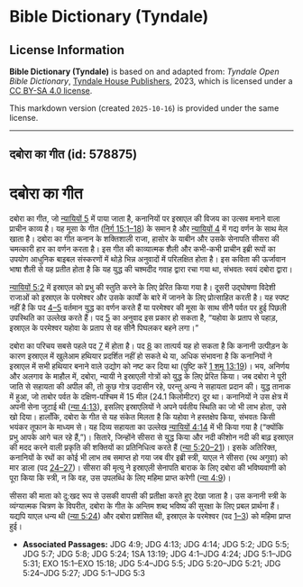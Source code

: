 # Bible Dictionary (Tyndale)

## License Information

**Bible Dictionary (Tyndale)** is based on and adapted from: _Tyndale Open Bible Dictionary_, [Tyndale House Publishers](https://tyndaleopenresources.com/), 2023, which is licensed under a [CC BY-SA 4.0 license](https://creativecommons.org/licenses/by-sa/4.0/legalcode.en).

This markdown version (created `2025-10-16`) is provided under the same license.



--------------------------------

## दबोरा का गीत (id: 578875)

दबोरा का गीत
============

दबोरा का गीत, जो [न्यायियों 5](https://ref.ly/Judg5:1-Judg5:31) में पाया जाता है, कनानियों पर इस्राएल की विजय का उत्सव मनाने वाला प्राचीन काव्य है। यह मूसा के गीत ([निर्ग 15:1–18](https://ref.ly/Exod15:1-Exod15:18)) के समान है और [न्यायियों 4](https://ref.ly/Judg4:1-Judg4:24) में गद्य वर्णन के साथ मेल खाता है। दबोरा का गीत कनान के शक्तिशाली राजा, हासोर के याबीन और उसके सेनापति सीसरा की चमत्कारी हार का वर्णन करता है। इस गीत की काव्यात्मक शैली और कभी\-कभी प्राचीन इब्री रूपों का उपयोग आधुनिक बाइबल संस्करणों में थोड़े भिन्न अनुवादों में परिलक्षित होता है। इस कविता की ऊर्जावान भाषा शैली से यह प्रतीत होता है कि यह युद्ध की चश्मदीद गवाह द्वारा रचा गया था, संभवतः स्वयं दबोरा द्वारा।

[न्यायियों 5:2](https://ref.ly/Judg5:2) में इस्राएल को प्रभु की स्तुति करने के लिए प्रेरित किया गया है। दूसरी उद्घोषणा विदेशी राजाओं को इस्राएल के परमेश्वर और उसके कार्यों के बारे में जानने के लिए प्रोत्साहित करती है। यह स्पष्ट नहीं है कि पद [4–5](https://ref.ly/Judg5:4-Judg5:5) वर्तमान युद्ध का वर्णन करते हैं या परमेश्वर की मूसा के साथ सीनै पर्वत पर हुई पिछली उपस्थिति का उल्लेख करते हैं। पद [5](https://ref.ly/Judg5:5) का अनुवाद इस प्रकार हो सकता है, “यहोवा के प्रताप से पहाड़, इस्राएल के परमेश्वर यहोवा के प्रताप से वह सीनै पिघलकर बहने लगा।”

दबोरा का परिचय सबसे पहले पद [7](https://ref.ly/Judg5:7) में होता है। पद [8](https://ref.ly/Judg5:8) का तात्पर्य यह हो सकता है कि कनानी उत्पीड़न के कारण इस्राएल में खुलेआम हथियार प्रदर्शित नहीं हो सकते थे या, अधिक संभावना है कि कनानियों ने इस्राएल में सभी हथियार बनाने वाले उद्योग को नष्ट कर दिया था (पुष्टि करें [1 शमू 13:19](https://ref.ly/1Sam13:19))। भय, अनिर्णय और अलगाव के माहौल में, दबोरा, न्यायी ने इस्राएली गोत्रों को युद्ध के लिए प्रेरित किया। जब दबोरा ने पूरी जाति से सहायता की अपील की, तो कुछ गोत्र उदासीन रहे, परन्तु अन्य ने सहायता प्रदान की। युद्ध तानाक में हुआ, जो ताबोर पर्वत के दक्षिण\-पश्चिम में 15 मील (24\.1 किलोमीटर) दूर था। कनानियों ने उस क्षेत्र में अपनी सेना जुटाई थी ([न्या 4:13](https://ref.ly/Judg4:13)), इसलिए इस्राएलियों ने अपने पर्वतीय स्थिति का जो भी लाभ होता, उसे खो दिया। हालाँकि, दबोरा के गीत से यह संकेत मिलता है कि यहोवा ने हस्तक्षेप किया, संभवतः किसी भयंकर तूफान के माध्यम से। यह दिव्य सहायता का उल्लेख [न्यायियों 4:14](https://ref.ly/Judg4:14) में भी किया गया है (“क्योंकि प्रभु आपके आगे चल रहे हैं,”)। सितारे, जिन्होंने सीसरा से युद्ध किया और नदी कीशोन नदी की बाढ़ इस्राएल की मदद करने वाली प्रकृति की शक्तियों का प्रतिनिधित्व करते हैं ([न्या 5:20–21](https://ref.ly/Judg5:20-Judg5:21))। इसके अतिरिक्त, कनानियों के रथों का कोई भी लाभ तब समाप्त हो गया जब वीर इब्री स्त्री, याएल ने सीसरा (रथ अगुवा) को मार डाला (पद [24–27](https://ref.ly/Judg5:24-Judg5:27))। सीसरा की मृत्यु ने इस्राएली सेनापति बाराक के लिए दबोरा की भविष्यवाणी को पूरा किया कि स्त्री, न कि वह, उस उपलब्धि के लिए महिमा प्राप्त करेगी ([न्या 4:9](https://ref.ly/Judg4:9))।

सीसरा की माता को दु:खद रूप से उसकी वापसी की प्रतीक्षा करते हुए देखा जाता है। उस कनानी स्त्री के व्यंग्यात्मक चित्रण के विपरीत, दबोरा के गीत के अन्तिम शब्द भविष्य की सुरक्षा के लिए प्रबल प्रार्थना हैं। यद्यपि याएल धन्य थी ([न्या 5:24](https://ref.ly/Judg5:24)) और दबोरा प्रशंसित थी, इस्राएल के परमेश्वर (पद [1–3](https://ref.ly/Judg5:1-Judg5:3)) को महिमा प्राप्त हुई।

* **Associated Passages:** JDG 4:9; JDG 4:13; JDG 4:14; JDG 5:2; JDG 5:5; JDG 5:7; JDG 5:8; JDG 5:24; 1SA 13:19; JDG 4:1–JDG 4:24; JDG 5:1–JDG 5:31; EXO 15:1–EXO 15:18; JDG 5:4–JDG 5:5; JDG 5:20–JDG 5:21; JDG 5:24–JDG 5:27; JDG 5:1–JDG 5:3

